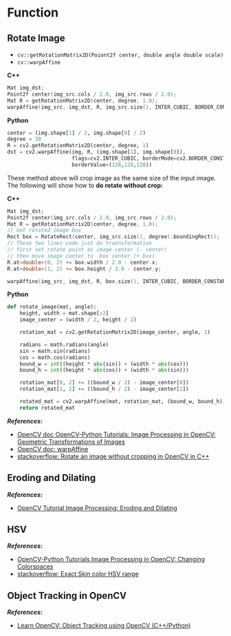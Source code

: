 # Function
## Rotate Image
- `cv::getRotationMatrix2D(Poiont2f center, double angle double scale)`
- `cv::warpAffine`

**C++**
```C++
Mat img_dst;
Point2f center(img_src.cols / 2.0, img_src.rows / 2.0);
Mat R = getRotationMatrix2D(center, degree, 1.0);
warpAffine(img_src, img_dst, R, img_src.size(), INTER_CUBIC, BORDER_CONSTANT, Scalar(128, 128, 128));
```

**Python**
```python  
center = (img.shape[1] / 2, img.shape[0] / 2)
degree = 30
R = cv2.getRotationMatrix2D(center, degree, 1)
dst = cv2.warpAffine(img, R, (img.shape[1], img.shape[0]), 
                     flags=cv2.INTER_CUBIC, borderMode=cv2.BORDER_CONSTANT, 
                     borderValue=(128,128,128))
```

These method above will crop image as the same size of the input image. The following will show how to **do rotate without crop:**<br>

**C++**
```c++
Mat img_dst;
Point2f center(img_src.cols / 2.0, img_src.rows / 2.0);
Mat R = getRotationMatrix2D(center, degree, 1.0);
// Get rotated image box
Rect box = RotateRect(center, img_src.size(), degree).boundingRect();
// These two lines code just do traonsformation
// first set rotate point as image center (- center)
// then move image center to  box center (+ box)
R.at<double>(0, 2) += box.width / 2.0 - center.x;
R.at<double>(1, 2) += box.height / 2.0 - center.y;

warpAffine(img_src, img_dst, R, box.size(), INTER_CUBIC, BORDER_CONSTANT, Scalar(128, 128, 128));
``` 

**Python**
```python
def rotate_image(mat, angle):
    height, width = mat.shape[:2]
    image_center = (width / 2, height / 2)

    rotation_mat = cv2.getRotationMatrix2D(image_center, angle, 1)

    radians = math.radians(angle)
    sin = math.sin(radians)
    cos = math.cos(radians)
    bound_w = int((height * abs(sin)) + (width * abs(cos)))
    bound_h = int((height * abs(cos)) + (width * abs(sin)))

    rotation_mat[0, 2] += ((bound_w / 2) - image_center[0])
    rotation_mat[1, 2] += ((bound_h / 2) - image_center[1])

    rotated_mat = cv2.warpAffine(mat, rotation_mat, (bound_w, bound_h))
    return rotated_mat
```

***References:***
- [OpenCV doc OpenCV-Python Tutorials: Image Processing in OpenCV: Geometric Transformations of Images](https://docs.opencv.org/3.2.0/da/d6e/tutorial_py_geometric_transformations.html)
- [OpenCV doc: warpAffine](https://docs.opencv.org/3.1.0/da/d54/group__imgproc__transform.html#ga0203d9ee5fcd28d40dbc4a1ea4451983)
- [stackoverflow: Rotate an image without cropping in OpenCV in C++](https://stackoverflow.com/questions/22041699/rotate-an-image-without-cropping-in-opencv-in-c)

## Eroding and Dilating

***References:***

- [OpenCV Tutorial Image Processing: Eroding and Dilating](https://docs.opencv.org/3.4/db/df6/tutorial_erosion_dilatation.html)

## HSV

***References:***

- [OpenCV-Python Tutorials Image Processing in OpenCV: Changing Colorspaces](https://docs.opencv.org/3.4/df/d9d/tutorial_py_colorspaces.html)
- [stackoverflow: Exact Skin color HSV range](https://stackoverflow.com/a/8757076/4636081)

## Object Tracking in OpenCV

***References:***

- [Learn OpenCV: Object Tracking using OpenCV (C++/Python)](https://www.learnopencv.com/object-tracking-using-opencv-cpp-python/)